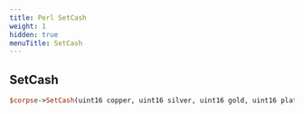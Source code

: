 ```yaml
---
title: Perl SetCash
weight: 1
hidden: true
menuTitle: SetCash
---
```

## SetCash
```perl
$corpse->SetCash(uint16 copper, uint16 silver, uint16 gold, uint16 platinum)
```